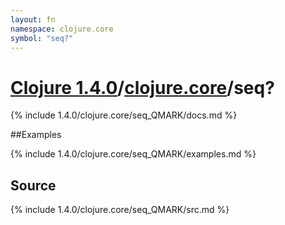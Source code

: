 ```yaml
---
layout: fn
namespace: clojure.core
symbol: "seq?"
---
```


# [Clojure 1.4.0](../../)/[clojure.core](../)/seq?

{% include 1.4.0/clojure.core/seq_QMARK/docs.md %}

##Examples

{% include 1.4.0/clojure.core/seq_QMARK/examples.md %}
## Source
{% include 1.4.0/clojure.core/seq_QMARK/src.md %}

